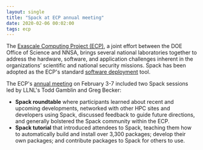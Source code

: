 ```yaml
---
layout: single
title: "Spack at ECP annual meeting"
date: 2020-02-06 00:02:00
tags: ecp
---
```


The [Exascale Computing Project (ECP)](https://www.exascaleproject.org/), a joint effort between the DOE Office of Science and NNSA, brings several national laboratories together to address the hardware, software, and application challenges inherent in the organizations’ scientific and national security missions. Spack has been adopted as the ECP's standard [software deployment](https://www.exascaleproject.org/research-group/software-ecosystem/) tool.

The ECP's [annual meeting](https://whova.com/embedded/event/aecm_202001/) on February 3-7 included two Spack sessions led by LLNL's Todd Gamblin and Greg Becker:

- **Spack roundtable** where participants learned about recent and upcoming developments, networked with other HPC sites and developers using Spack, discussed feedback to guide future directions, and generally bolstered the Spack community within the ECP.
- **Spack tutorial** that introduced attendees to Spack, teaching them how to automatically build and install over 3,300 packages; develop their own packages; and contribute packages to Spack for others to use.
